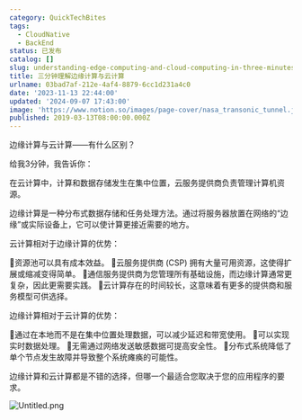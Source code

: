 ```yaml
---
category: QuickTechBites
tags:
  - CloudNative
  - BackEnd
status: 已发布
catalog: []
slug: understanding-edge-computing-and-cloud-computing-in-three-minutes
title: 三分钟理解边缘计算与云计算
urlname: 03bad7af-212e-4af4-8879-6cc1d231a4c0
date: '2023-11-13 22:44:00'
updated: '2024-09-07 17:43:00'
image: 'https://www.notion.so/images/page-cover/nasa_transonic_tunnel.jpg'
published: 2019-03-13T08:00:00.000Z
---
```


边缘计算与云计算——有什么区别？


给我3分钟，我告诉你：


在云计算中，计算和数据存储发生在集中位置，云服务提供商负责管理计算机资源。


边缘计算是一种分布式数据存储和任务处理方法。通过将服务器放置在网络的“边缘”或实际设备上，它可以使计算更接近需要的地方。


云计算相对于边缘计算的优势：


🔹资源池可以具有成本效益。
🔹云服务提供商 (CSP) 拥有大量可用资源，这使得扩展或缩减变得简单。
🔹通信服务提供商为您管理所有基础设施，而边缘计算通常更复杂，因此更需要实践。
🔹云计算存在的时间较长，这意味着有更多的提供商和服务模型可供选择。


边缘计算相对于云计算的优势：


🔸通过在本地而不是在集中位置处理数据，可以减少延迟和带宽使用。
🔸可以实现实时数据处理。
🔸无需通过网络发送敏感数据可提高安全性。
🔸分布式系统降低了单个节点发生故障并导致整个系统瘫痪的可能性。


边缘计算和云计算都是不错的选择，但哪一个最适合您取决于您的应用程序的要求。


![Untitled.png](https://prod-files-secure.s3.us-west-2.amazonaws.com/5d24fe63-e567-4804-86f9-9fdc62e13082/13581d9b-f241-4af1-9995-cb87504adaf1/Untitled.png?X-Amz-Algorithm=AWS4-HMAC-SHA256&X-Amz-Content-Sha256=UNSIGNED-PAYLOAD&X-Amz-Credential=ASIAZI2LB466YA6272GD%2F20250313%2Fus-west-2%2Fs3%2Faws4_request&X-Amz-Date=20250313T053849Z&X-Amz-Expires=3600&X-Amz-Security-Token=IQoJb3JpZ2luX2VjEIX%2F%2F%2F%2F%2F%2F%2F%2F%2F%2FwEaCXVzLXdlc3QtMiJHMEUCIQDFOPDzKHXNg%2BytKcrnU4iLpvP8Pg8hiCBN41k6T9DFCgIgcU2eVhiPRUWoo8GBpdQ8j3Iea1Lv%2FFMxBOgWCHVq01oqiAQIzf%2F%2F%2F%2F%2F%2F%2F%2F%2F%2FARAAGgw2Mzc0MjMxODM4MDUiDIkBl9HTBtyld96zvSrcA1mZ2yjW%2BLRAH0pUrSNViL%2Fw%2BucHP1tyHz%2BawiVBIA8j%2BKUeQsjRjA1A%2BzcU1%2F1xdJ1i%2FaBog%2FDg5ZivlQyQKnTDPgiG0secNhkEiSweYptiOBjSejM16fGNLl%2FHEaJsOAyykDYvQeZ2R8tCElviiF6NlRwU7WseFf5NEyu3%2B%2BWWGVcHiJ0%2Bnpefm%2BWEJ5xob2hDhvYZQ8AJkTeI5TsYlkDFBIMcjYyEqcPJ2Axi%2BzZNt4S9UBmrKBxL3tezU66j6wyFK2GdMiEZclf2O2o8vVcElGWehoM4j2xYvAn3wMCDx0Pe28p3gXL8v7Abtijzei1QZkrkiVTtxB2fhNZ6ZYvnNLZLuAbWPY%2FtTFIrGI%2BrUXvfBRyIndyON4af3RqcZy%2FbSH4svOfJPLHlx0uKY9vw9Ckw5hSUqfU6UJtTdpYmWb9GL38CsOBz3M1G1ahZb5Fbl8VtI%2BNflj%2BhDZfHrkjYvRapU0xLQBr8kKGx1cZdxkLwjy25wrwZH5raTBdLr%2FjP7aN0DzN48FstoSUp%2BwcjzIk3UHnvQ6f8fpSS51aLhKa%2FEgNOYJXPLpoE3BIrJ9fx16JKwYuqz87u9SqElBVhHZvBzRt%2BYR8Z73XU3IXr4k4X6m7dl5cY2wnUMLO6yb4GOqUBBbf6P26DOO%2FZ6lofWXbz8Q2BwKROZa8o55GFpE9R8oEXHJSEuXBl8KkqW7YDgefRJy4tpHM2v%2F%2FXQqDwXklShAiJTjGhRMxQkN4uaj5FVTfJlbGTaoj3iB98Bc3HdxYsFVEsfZO%2BNqcPmEFq8xVlDGjpDcjNIG0lLYb5U9K4NPdhYV8nIrEBYIMeuHZ%2FjGzzZVEJN5R05Lmg4WNeVKRqXbvmeIRy&X-Amz-Signature=2581eac4037e21ae843996550e0ce90bca07c45e51fc42e7804d2a2f5408edcc&X-Amz-SignedHeaders=host&x-id=GetObject)


